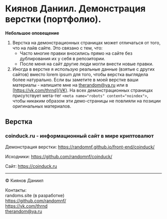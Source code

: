 # Киянов Даниил. Демонстрация верстки (портфолио).
**Небольшое оповещение**

1. Верстка на демонстрационных страницах может отличаться от того, что на лайв сайте. Это связано с тем, что:
    - Часто многие правки вносились прямо на сайте без дублирования их у себя в репозитории.
    - После меня на сайт другие люди могли внести новые правки.
2. Иногда в верстке я использую реальные данные (взятые с других сайтов) вместо lorem ipsum для того, чтобы верстка выглядела более натурально. Если вы заметите в моей верстке ваши материалы - напишите мне на <therandom@ya.ru> или в [https://vk.com/thrnd](VK). На всех демонстрационных страницах присутствует мета-тег ```<meta name="robots" content="noindex">```, чтобы никаким образом эти демо-страницы не повлияли на позиции оригинальных материалов.

## Верстка
### coinduck.ru - информационный сайт в мире криптовалют
Демонстрация верстки: <https://randomnf.github.io/front-end/coinduck/>

Исходники: <https://github.com/randomnf/coinduck/>

Сайт: <https://coinduck.ru>

***
&copy; Киянов Даниил

Контакты:  
randoms.site (в разработке)  
<https://github.com/randomnf/>  
<https://vk.com/thrnd>  
<therandom@ya.ru>
